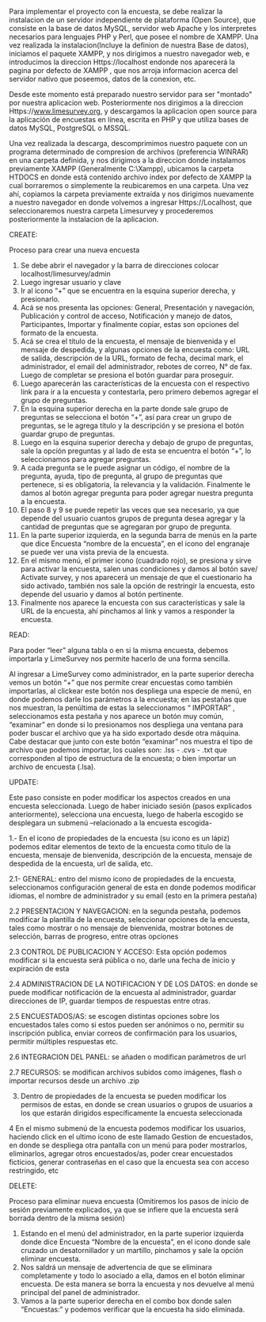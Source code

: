 Para implementar el proyecto con la encuesta, se debe realizar la instalacion de un servidor independiente de plataforma (Open Source), que consiste en la base de datos MySQL, servidor web Apache y los interpretes necesarios para lenguajes PHP y Perl, que posee el nombre de XAMPP. Una vez realizada la instalacion(Incluye la definion de nuestra Base de datos), iniciamos el paquete XAMPP, y nos dirigimos a nuestro navegador web, e introducimos la direccion Https://localhost endonde nos aparecerá la pagina por defecto de XAMPP , que nos arroja informacion acerca del servidor nativo que poseemos, datos de la conexion, etc. 

Desde este momento está preparado nuestro servidor para ser "montado" por nuestra aplicacion web. Posteriormente nos dirigimos a la direccion Https://www.limesurvey.org, y descargamos la aplicacion open source para la aplicación de encuestas en línea, escrita en PHP y que utiliza bases de datos MySQL, PostgreSQL o MSSQL. 

Una vez realizada la descarga, descomprimimos nuestro paquete con un programa determinado de compresion de archivos (preferencia WINRAR) en una carpeta definida, y nos dirigimos a la direccion donde instalamos previamente XAMPP (Generalmente C:\Xampp), ubicamos la carpeta HTDOCS en donde está contenido archivo index por defecto de XAMPP la cual borraremos o simplemente la reubicaremos en una carpeta. Una vez ahí, copiamos la carpeta previamente extraída y nos dirigimos nuevamente a nuestro navegador en donde volvemos a ingresar Https://Localhost, que seleccionaremos nuestra carpeta Limesurvey y procederemos posteriormente la instalacion de la aplicacion.


CREATE:

Proceso para crear una nueva encuesta

1.	Se debe abrir el navegador y la barra de direcciones colocar localhost/limesurvey/admin
2.	Luego ingresar usuario y clave
3.	Ir al icono “+” que se encuentra en la esquina superior derecha, y presionarlo.
4.	Acá se nos presenta las opciones: General, Presentación y navegación, Publicación y control de acceso, Notificación y manejo de datos, Participantes, Importar y finalmente copiar, estas son opciones del formato de la encuesta.
5.	Acá se crea el título de la encuesta, el mensaje de bienvenida y el mensaje de despedida, y algunas opciones de la encuesta como: URL de salida, descripción de la URL, formato de fecha, decimal mark, el administrador, el email del administrador, rebotes de correo, N° de fax. Luego de completar se presiona el botón guardar para proseguir.
6.	Luego aparecerán las características de la encuesta con el respectivo link para ir a la encuesta y contestarla, pero primero debemos agregar el grupo de preguntas.
7.	En la esquina superior derecha en la parte donde sale grupo de preguntas se selecciona el botón “+”, así para crear un grupo de preguntas, se le agrega título y la descripción y se presiona el botón guardar grupo de preguntas.
8.	Luego en la esquina superior derecha y debajo de grupo de preguntas, sale la opción preguntas y al lado de esta se encuentra el botón “+”, lo seleccionamos para agregar preguntas.
9.	A cada pregunta se le puede asignar un código, el nombre de la pregunta, ayuda, tipo de pregunta, al grupo de preguntas que pertenece, si es obligatoria, la relevancia y la validación. Finalmente le damos al botón agregar pregunta para poder agregar nuestra pregunta a la encuesta.
10.	El paso 8 y 9 se puede repetir las veces que sea necesario, ya que depende del usuario cuantos grupos de pregunta desea agregar y la cantidad de preguntas que se agregaran por grupo de pregunta.
11.	En la parte superior izquierda, en la segunda barra de menús en la parte que dice Encuesta “nombre de la encuesta”, en el icono del engranaje se puede ver una vista previa de la encuesta.
12.	En el mismo menú, el primer icono (cuadrado rojo), se presiona y sirve para activar la encuesta, salen unas condiciones y damos al botón save/ Activate survey, y nos aparecerá un mensaje de que el cuestionario ha sido activado, también nos sale la opción de restringir la encuesta, esto depende del usuario y damos al botón pertinente.
13.	Finalmente nos aparece la encuesta con sus características y sale la URL de la encuesta, ahí pinchamos al link y vamos a responder la encuesta.

READ:

Para poder “leer” alguna tabla o en si la misma encuesta, debemos importarla y LimeSurvey nos permite hacerlo de una forma sencilla.

Al ingresar a LimeSurvey como administrador, en la parte superior derecha vemos un botón “+” que nos permite crear encuestas como también importarlas, al clickear este botón nos despliega una especie de menú, en donde podemos darle los parámetros a la encuesta; en las pestañas que nos muestran, la penúltima de estas la seleccionamos “ IMPORTAR” , seleccionamos esta pestaña y nos aparece un botón  muy común, “examinar” en donde si lo presionamos nos despliega una ventana para poder buscar el archivo que ya ha sido exportado desde otra máquina. Cabe destacar que junto con este botón “examinar” nos muestra el tipo de archivo que podemos importar, los cuales son: .lss - .cvs - .txt que corresponden al tipo de estructura de la encuesta; o bien importar un archivo de encuesta (.lsa). 

UPDATE:

Este paso consiste en poder modificar los aspectos creados en una encuesta seleccionada. Luego de haber iniciado sesión (pasos explicados anteriormente), selecciona una encuesta, luego de haberla escogido se desplegara un submenú –relacionado a la encuesta escogida- 

1.- En el icono de propiedades de la encuesta (su icono es un lápiz) podemos editar elementos de texto de la encuesta       como titulo de la encuesta, mensaje de bienvenida, descripción de la encuesta, mensaje de despedida de la encuesta,     url de salida, etc.

2.1- GENERAL: entro del mismo icono de propiedades de la encuesta, seleccionamos configuración general de esta en           donde podemos modificar idiomas, el nombre de administrador y su email (esto en la primera pestaña)

2.2 PRESENTACION Y NAVEGACION:  en la segunda pestaña, podemos modificar la plantilla de la encuesta, seleccionar           opciones de la encuesta, tales como mostrar o no mensaje de bienvenida, mostrar botones de selección, barras de         progreso, entre otras opciones

2.3 CONTROL DE PUBLICACION Y ACCESO: Esta opción podemos modificar si la encuesta será pública o no, darle una fecha de     inicio y expiración de esta

2.4 ADMINISTRACION DE LA NOTIFICACION Y DE LOS DATOS: en donde se puede modificar notificación de la encuesta al            administrador, guardar direcciones de IP, guardar tiempos de respuestas entre otras.
  
2.5 ENCUESTADOS/AS: se escogen distintas opciones sobre los encuestados tales como si estos pueden ser anónimos o no,       permitir su inscripción publica, enviar correos de confirmación para los usuarios, permitir múltiples respuestas        etc.

2.6 INTEGRACION DEL PANEL: se añaden o modifican parámetros de url

2.7 RECURSOS: se modifican archivos subidos como imágenes, flash o importar recursos desde un archivo .zip

3. Dentro de propiedades de la encuesta se pueden modificar los permisos de estas, en donde se crean usuarios o grupos de usuarios a los que estarán dirigidos específicamente la encuesta seleccionada

4 En el mismo submenú de la encuesta podemos modificar los usuarios, haciendo click en el ultimo icono de este llamado   Gestion de encuestados, en donde se despliega otra pantalla con un menú para poder mostrarlos, eliminarlos, agregar     otros encuestados/as, poder crear encuestados ficticios, generar contraseñas en el caso que la encuesta sea con acceso   restringido, etc



DELETE:

Proceso para eliminar nueva encuesta
(Omitiremos los pasos de inicio de sesión previamente explicados, ya que se infiere que la encuesta será borrada dentro de la misma sesión)

1.	Estando en el menú del administrador, en la parte superior izquierda donde dice Encuesta “Nombre de la encuesta”, en el icono donde sale cruzado un desatornillador y un martillo, pinchamos y sale la opción eliminar encuesta.
2.	Nos saldrá un mensaje de advertencia de que se eliminara completamente y todo lo asociado a ella, damos en el botón eliminar encuesta. De esta manera se borra la encuesta y nos devuelve al menú principal del panel de administrador.
3.	Vamos a la parte superior derecha en el combo box donde salen “Encuestas:” y podemos verificar que la encuesta ha sido eliminada.
